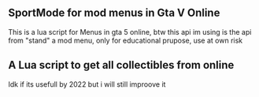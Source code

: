 ## SportMode for mod menus in Gta V Online
This is a lua script for Menus in gta 5 online, btw this api im using is the api from "stand" a mod menu, only for educational prupose, use at own risk

## A Lua script to get all collectibles from online
Idk if its usefull by 2022 but i will still improove it
